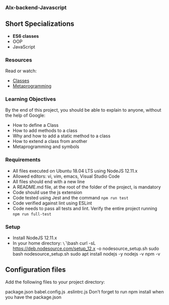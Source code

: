 ### Alx-backend-Javascript

## Short Specializations
- **ES6 classes**
- OOP
- JavaScript

### Resources
Read or watch:
- [Classes](mozilla)
- [Metaprogramming](https://www.keithcirkel.co.uk/metaprogramming-in-es6-symbols/#symbolspecies)

### Learning Objectives
By the end of this project, you should be able to explain to anyone, without the help of Google:
- How to define a Class
- How to add methods to a class
- Why and how to add a static method to a class
- How to extend a class from another
- Metaprogramming and symbols

### Requirements
- All files executed on Ubuntu 18.04 LTS using NodeJS 12.11.x
- Allowed editors: vi, vim, emacs, Visual Studio Code
- All files should end with a new line
- A README.md file, at the root of the folder of the project, is mandatory
- Code should use the js extension
- Code tested using Jest and the command `npm run test`
- Code verified against lint using ESLint
- Code needs to pass all tests and lint. Verify the entire project running `npm run full-test`

### Setup
- Install NodeJS 12.11.x
- In your home directory:
  `\`\`\bash
  curl -sL https://deb.nodesource.com/setup_12.x -o nodesource_setup.sh
  sudo bash nodesource_setup.sh
  sudo apt install nodejs -y
  nodejs -v
  npm -v

## Configuration files
Add the following files to your project directory:

package.json
babel.config.js
.eslintrc.js
Don’t forget to run npm install when you have the package.json
